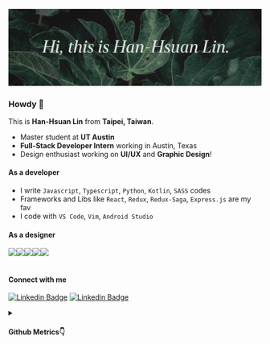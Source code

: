 ![Banner](https://raw.githubusercontent.com/jercymat/jercymat/master/banner.png)

### Howdy 👋

This is **Han-Hsuan Lin** from **Taipei, Taiwan**.

* Master student at **UT Austin**
* **Full-Stack Developer Intern** working in Austin, Texas
* Design enthusiast working on **UI/UX** and **Graphic Design**!

#### As a developer

* I write `Javascript`, `Typescript`, `Python`, `Kotlin`, `SASS` codes
* Frameworks and Libs like `React`, `Redux`, `Redux-Saga`, `Express.js` are my fav
* I code with `VS Code`, `Vim`, `Android Studio`

#### As a designer

<img src="https://upload.wikimedia.org/wikipedia/commons/thumb/3/33/Figma-logo.svg/160px-Figma-logo.svg.png" align="left" height="48"/>
<img src="https://upload.wikimedia.org/wikipedia/commons/thumb/c/c2/Adobe_XD_CC_icon.svg/246px-Adobe_XD_CC_icon.svg.png" align="left" height="48"/>
<img src="https://upload.wikimedia.org/wikipedia/commons/thumb/f/fb/Adobe_Illustrator_CC_icon.svg/246px-Adobe_Illustrator_CC_icon.svg.png" align="left" height="48"/>
<img src="https://upload.wikimedia.org/wikipedia/commons/thumb/a/af/Adobe_Photoshop_CC_icon.svg/246px-Adobe_Photoshop_CC_icon.svg.png" align="left" height="48"/>
<img src="https://upload.wikimedia.org/wikipedia/commons/thumb/4/48/Adobe_InDesign_CC_icon.svg/246px-Adobe_InDesign_CC_icon.svg.png" align="left" height="48"/>

<br />
<br />

#### Connect with me

[![Linkedin Badge](https://img.shields.io/badge/LinkedIn-0077B5?style=for-the-badge&logo=linkedin&logoColor=white)](https://www.linkedin.com/in/han-hsuan-lin/)
[![Linkedin Badge](https://img.shields.io/badge/email-hhl@utexas.edu-D14836?style=for-the-badge&logo=gmail&logoColor=white)](mailto:hhl@utexas.edu)

<details>
  <summary><h4>Github Metrics👇</h4></summary>
  <img src="https://metrics.lecoq.io/jercymat?template=classic&languages=1&isocalendar=1&achievements=1&base.indepth=false&base.hireable=false&isocalendar.duration=half-year&languages.limit=8&languages.threshold=0%25&languages.other=false&languages.colors=github&languages.sections=most-used&languages.indepth=false&languages.analysis.timeout=15&languages.categories=markup%2C%20programming&languages.recent.categories=markup%2C%20programming&languages.recent.load=300&languages.recent.days=14&achievements.threshold=C&achievements.secrets=true&achievements.display=detailed&achievements.limit=0&config.timezone=America%2FChicago">
</details>